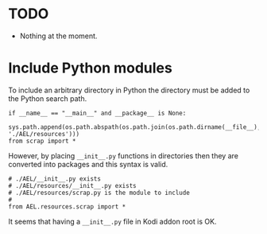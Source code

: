 # TODO #

 * Nothing at the moment.

 
# Include Python modules #

To include an arbitrary directory in Python the directory must be added to the Python search path.

```
if __name__ == "__main__" and __package__ is None:
    sys.path.append(os.path.abspath(os.path.join(os.path.dirname(__file__), './AEL/resources')))
from scrap import *
```

However, by placing `__init__.py` functions in directories then they are converted into
packages and this syntax is valid.

```
# ./AEL/__init__.py exists
# ./AEL/resources/__init__.py exists
# ./AEL/resources/scrap.py is the module to include
#
from AEL.resources.scrap import *
```

It seems that having a `__init__.py` file in Kodi addon root is OK.
